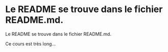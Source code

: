 Le README se trouve dans le fichier README.md.
=======

Le README se trouve dans le fichier README.md.

Ce cours est très long...
